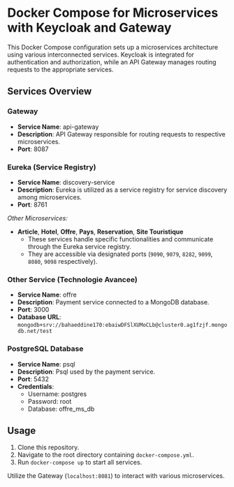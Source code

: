 # Docker Compose for Microservices with Keycloak and Gateway

This Docker Compose configuration sets up a microservices architecture using various interconnected services. Keycloak is integrated for authentication and authorization, while an API Gateway manages routing requests to the appropriate services.

## Services Overview

### Gateway
- **Service Name**: api-gateway
- **Description**: API Gateway responsible for routing requests to respective microservices.
- **Port**: 8087

### Eureka (Service Registry)
- **Service Name**: discovery-service
- **Description**: Eureka is utilized as a service registry for service discovery among microservices.
- **Port**: 8761

*Other Microservices:*
- **Article**, **Hotel**, **Offre**, **Pays**, **Reservation**, **Site Touristique**
    - These services handle specific functionalities and communicate through the Eureka service registry.
    - They are accessible via designated ports (`9090`, `9079`, `8282`, `9099`, `8080`, `9098` respectively).

### Other Service (Technologie Avancee)
- **Service Name**: offre
- **Description**: Payment service connected to a MongoDB database.
- **Port**: 3000
- **Database URL**: `mongodb+srv://bahaeddine170:ebaiwDFSlXUMoCLb@cluster0.ag1fzjf.mongodb.net/test`

### PostgreSQL Database
- **Service Name**: psql
- **Description**: Psql used by the payment service.
- **Port**: 5432
- **Credentials**:
    - Username: postgres
    - Password: root
    - Database: offre_ms_db


## Usage

1. Clone this repository.
2. Navigate to the root directory containing `docker-compose.yml`.
3. Run `docker-compose up` to start all services.

Utilize the Gateway (`localhost:8081`) to interact with various microservices.
